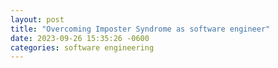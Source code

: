 ```yaml
---
layout: post
title: "Overcoming Imposter Syndrome as software engineer"
date: 2023-09-26 15:35:26 -0600
categories: software engineering
---
```

